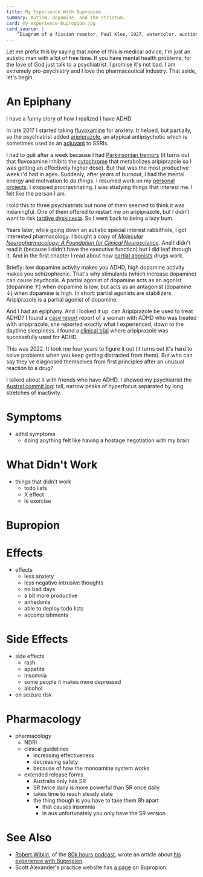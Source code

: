 ```yaml
---
title: My Experience With Bupropion
summary: Autism, dopamine, and the striatum.
card: my-experience-bupropion.jpg
card_source: |
    “Diagram of a fission reactor, Paul Klee, 1927, watercolor, auctioned by Christie's”, DALL-E, June 2022.
---
```


Let me prefix this by saying that none of this is medical advice, I'm just an autistic man with a lot of free time. If you have mental health problems, for the love of God just talk to a psychiatrist. I promise it's not bad. I am extremely pro-psychiatry and I love the pharmaceutical industry. That aside, let's begin.

# An Epiphany

I have a funny story of how I realized I have ADHD.

In late 2017 I started taking [fluvoxamine][flv] for anxiety. It helped, but partially, so the psychiatrist added [aripiprazole][ari], an atypical antipsychotic which is sometimes used as an [adjuvant][adj] to SSRIs.

[flv]: https://en.wikipedia.org/wiki/Fluvoxamine
[ari]: https://en.wikipedia.org/wiki/Aripiprazole
[adj]: https://en.wikipedia.org/wiki/Adjuvant

I had to quit after a week because I had [Parkinsonian tremors][eps] (it turns out that fluvoxamine inhibits the [cytochrome][cyp3a4] that metabolizes aripiprazole so I was getting an effectively higher dose). But that was the most productive week I'd had in ages. Suddenly, after _years_ of burnout, I had the mental energy and motivation to _do things_. I resumed work on my [personal projects][gh]. I stopped procrastinating. I was studying things that interest me. I felt like the person I am.

[eps]: https://en.wikipedia.org/wiki/Extrapyramidal_symptoms
[cyp3a4]: https://en.wikipedia.org/wiki/CYP3A4
[gh]: https://github.com/eudoxia0

I told this to three psychiatrists but none of them seemed to think it was meaningful. One of them offered to restart me on aripiprazole, but I didn't want to risk [tardive dyskinesia][td]. So I went back to being a lazy bum.

[td]: https://en.wikipedia.org/wiki/Tardive_dyskinesia

Years later, while going down an autistic special interest rabbithole, I got interested pharmacology. I bought a copy of [_Molecular Neuropharmacology: A Foundation for Clinical Neuroscience_][molneuro]. And I didn't read it (because I didn't have the executive function) but I did leaf through it. And in the first chapter I read about how [partial agonists][pagonist] drugs work.

[molneuro]: https://neurology.mhmedical.com/book.aspx?bookID=2963
[pagonist]: https://en.wikipedia.org/wiki/Partial_agonist

Briefly: low dopamine activity makes you ADHD, high dopamine activity makes you schizophrenic. That's why stimulants (which increase dopamine) can cause psychosis. A partial agonist of dopamine acts as an agonist (dopamine ↑) when dopamine is low, but acts as an antagonist (dopamine ↓) when dopamine is high. In short: partial agonists are stabilizers. Aripiprazole is a partial agonist of dopamine.

And I had an epiphany. And I looked it up: can Aripiprazole be used to treat ADHD? I found a [case report][case] report of a woman with ADHD who was treated with aripiprazole, she reported exactly what I experienced, down to the daytime sleepiness. I found a [clinical trial][trial] where aripiprazole was successfully used for ADHD.

[case]: https://academic.oup.com/ijnp/article/11/3/439/761618
[trial]: https://pubmed.ncbi.nlm.nih.gov/18759644/

This was 2022. It took me four years to figure it out (it turns out it's hard to solve problems when you keep getting distracted from them). But who can say they've diagnosed themselves from first principles after an unusual reaction to a drug?

I talked about it with friends who have ADHD. I showed my psychiatrist the [Austral commit log][log]: tall, narrow peaks of hyperfocus separated by long stretches of inactivity.

[log]: https://github.com/austral/austral/graphs/contributors

# Symptoms

- adhd symptoms
  - doing anything felt like having a hostage negotiation with my brain

# What Didn't Work

- things that didn't work
  - todo lists
  - X effect
  - le exercise
  
# Bupropion

# Effects

- effects
  - less anxiety
  - less negative intrusive thoughts
  - no bad days
  - a bit more productive
  - anhedonia
  - able to deploy todo lists
  - accomplishments

# Side Effects

- side effects
  - rash
  - appetite
  - insomnia
  - some people it makes more depressed
  - alcohol
- on seizure risk

# Pharmacology

- pharmacology
  - NDRI
  - clinical guidelines
    - increasing effectiveness
    - decreasing safety
    - because of how the monoamine system works
  - extended release forms
    - Australia only has SR
    - SR twice daily is more powerful than SR once daily
    - takes time to reach steady state
    - the thing though is you have to take them 8h apart
      - that causes insomnia
      - in aus unfortunately you only have the SR version

# See Also

- [Robert Wiblin][wiblin], of the [80k hours podcast][80k], wrote an article about [his experience with Bupropion][wiblinbup].
- Scott Alexander's practice website has [a page][lorien] on Bupropion.

[wiblin]: https://www.robwiblin.com/
[80k]: https://80000hours.org/
[wiblinbup]: https://docs.google.com/document/d/1niiV8I4cgk_xZ1Blou15ImPmqXU4eb_li9eRVp5NgYo/edit
[lorien]: https://lorienpsych.com/2020/10/25/wellbutrin/